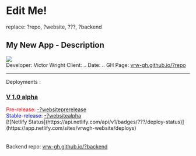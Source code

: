 # Edit Me!

replace: ?repo, ?website, ???, ?backend

<h2>My New App - <strong>Description</strong></h2>
<a href="https://?website.vercel.app"><img src="https://raw.githubusercontent.com/vrw-GH/?repo/???/project-basics/Screenshot.png"></a>
<br />
<span>
Developer:	Victor Wright
Client:		..	
Date: 		..
GH Page: 		<a href="https://vrw-gh.github.io/repo/">vrw-gh.github.io/?repo</a>
</span>
<br />
<hr />
Deployments :
<br />
<h3><u>V 1.0 alpha</u></h3>
<span style="color:red" >Pre-release:    <a href="https://">-?websiteprerelease</a></span>
<br />
<span style="color:blue">Stable-release: <a href="https://">-?websitealpha</a></span>
<br />
[![Netlify Status](https://api.netlify.com/api/v1/badges/???/deploy-status)](https://app.netlify.com/sites/vrwgh-website/deploys)
<br />
<br />
<br />
Backend repo: <a href="https://vrw-gh.github.io/?backend/">vrw-gh.github.io/?backend</a>
<br />

